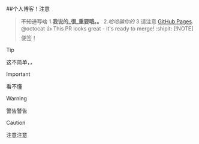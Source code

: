 ##个人博客！注意
>~~不知道写啥~~
1.**我说的_很_重要哦。。**
2._哈哈骗你的_
3.请注意 [GitHub Pages](https://pages.github.com/).
@octocat :+1: This PR looks great - it's ready to merge! :shipit:
> [!NOTE]
> 便签！

> [!TIP]
> 这不简单，，

> [!IMPORTANT]
> 看不懂

> [!WARNING]
> 警告警告

> [!CAUTION]
> 注意注意